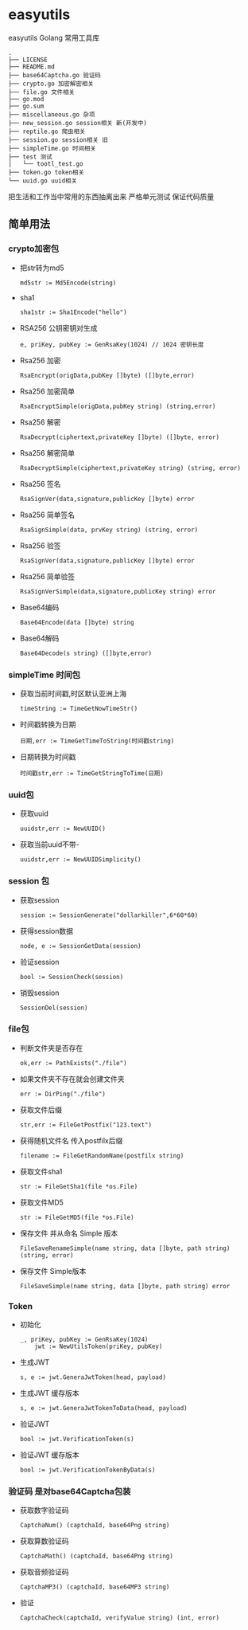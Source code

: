 # easyutils
easyutils Golang 常用工具库
``` 
.
├── LICENSE
├── README.md
├── base64Captcha.go 验证码
├── crypto.go 加密解密相关
├── file.go 文件相关
├── go.mod
├── go.sum
├── miscellaneous.go 杂项
├── new_session.go session相关 新(开发中)
├── reptile.go 爬虫相关
├── session.go session相关 旧
├── simpleTime.go 时间相关
├── test 测试
│   └── tootl_test.go
├── token.go token相关
└── uuid.go uuid相关
```

把生活和工作当中常用的东西抽离出来
严格单元测试 保证代码质量

## 简单用法
### crypto加密包
- 把str转为md5
    ``` 
    md5str := Md5Encode(string)
    ```
- sha1
    ``` 
    sha1str := Sha1Encode("hello")
    ```
- RSA256 公钥密钥对生成
    ``` 
    e, priKey, pubKey := GenRsaKey(1024) // 1024 密钥长度
    ```
- Rsa256 加密
    ``` 
    RsaEncrypt(origData,pubKey []byte) ([]byte,error)
    ```
- Rsa256 加密简单
    ``` 
    RsaEncryptSimple(origData,pubKey string) (string,error)
    ```
- Rsa256 解密
    ```
    RsaDecrypt(ciphertext,privateKey []byte) ([]byte, error)
    ```
- Rsa256 解密简单
    ```
    RsaDecryptSimple(ciphertext,privateKey string) (string, error)
    ```
- Rsa256 签名
    ``` 
    RsaSignVer(data,signature,publicKey []byte) error
    ```
- Rsa256 简单签名
    ``` 
    RsaSignSimple(data, prvKey string) (string, error)
    ```
- Rsa256 验签
    ``` 
    RsaSignVer(data,signature,publicKey []byte) error
    ```
- Rsa256 简单验签
    ``` 
    RsaSignVerSimple(data,signature,publicKey string) error
    ```
- Base64编码
    ``` 
    Base64Encode(data []byte) string
    ```
- Base64解码
    ``` 
    Base64Decode(s string) ([]byte,error)
    ```
    
    
### simpleTime 时间包
- 获取当前时间戳,时区默认亚洲上海
    ``` 
    timeString := TimeGetNowTimeStr()
    ```
- 时间戳转换为日期
    ``` 
    日期,err := TimeGetTimeToString(时间戳string)
    ```
- 日期转换为时间戳
    ``` 
    时间戳str,err := TimeGetStringToTime(日期)
    ```
    
    
### uuid包
- 获取uuid
    ``` 
    uuidstr,err := NewUUID()
    ```
- 获取当前uuid不带-
    ``` 
    uuidstr,err := NewUUIDSimplicity()
    ```
    
    
### session 包
- 获取session
   ``` 
   session := SessionGenerate("dollarkiller",6*60*60)
   ```
- 获得session数据
    ``` 
    node, e := SessionGetData(session)
    ```
- 验证session
   ``` 
   bool := SessionCheck(session)
   ``` 
- 销毁session
    ```
    SessionDel(session)
    ```
    
    
### file包
- 判断文件夹是否存在
    ``` 
    ok,err := PathExists("./file")
    ```
- 如果文件夹不存在就会创建文件夹
    ``` 
    err := DirPing("./file")
    ```
- 获取文件后缀
    ``` 
    str,err := FileGetPostfix("123.text")
    ```
- 获得随机文件名 传入postfilx后缀
    ``` 
    filename := FileGetRandomName(postfilx string)
    ```
- 获取文件sha1
    ``` 
    str := FileGetSha1(file *os.File)
    ```
- 获取文件MD5
    ``` 
    str := FileGetMD5(file *os.File)
    ```
- 保存文件 并从命名 Simple 版本
    ``` 
    FileSaveRenameSimple(name string, data []byte, path string) (string, error)
    ```
- 保存文件 Simple版本
    ``` 
    FileSaveSimple(name string, data []byte, path string) error 
    ```
### Token
- 初始化
    ``` 
    _, priKey, pubKey := GenRsaKey(1024)
        jwt := NewUtilsToken(priKey, pubKey)
    ```
- 生成JWT
    ```
    s, e := jwt.GeneraJwtToken(head, payload)
    ```
- 生成JWT 缓存版本
    ``` 
    s, e := jwt.GeneraJwtTokenToData(head, payload)
    ```
- 验证JWT
    ``` 
    bool := jwt.VerificationToken(s)
    ```
- 验证JWT 缓存版本
    ``` 
    bool := jwt.VerificationTokenByData(s)
    ```
    
### 验证码  是对base64Captcha包装 
- 获取数字验证码
    ``` 
    CaptchaNum() (captchaId, base64Png string)
    ```
- 获取算数验证码
    ```
    CaptchaMath() (captchaId, base64Png string)
    ```
- 获取音频验证码
    ```
    CaptchaMP3() (captchaId, base64MP3 string)
    ```
- 验证
    ```
    CaptchaCheck(captchaId, verifyValue string) (int, error)
    ```